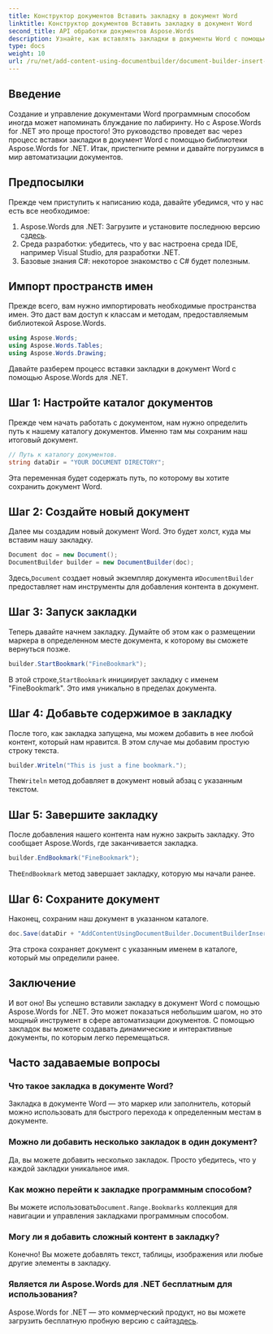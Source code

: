 ```yaml
---
title: Конструктор документов Вставить закладку в документ Word
linktitle: Конструктор документов Вставить закладку в документ Word
second_title: API обработки документов Aspose.Words
description: Узнайте, как вставлять закладки в документы Word с помощью Aspose.Words для .NET с помощью этого подробного пошагового руководства. Идеально подходит для автоматизации документов.
type: docs
weight: 10
url: /ru/net/add-content-using-documentbuilder/document-builder-insert-bookmark/
---
```

## Введение

Создание и управление документами Word программным способом иногда может напоминать блуждание по лабиринту. Но с Aspose.Words for .NET это проще простого! Это руководство проведет вас через процесс вставки закладки в документ Word с помощью библиотеки Aspose.Words for .NET. Итак, пристегните ремни и давайте погрузимся в мир автоматизации документов.

## Предпосылки

Прежде чем приступить к написанию кода, давайте убедимся, что у нас есть все необходимое:

1.  Aspose.Words для .NET: Загрузите и установите последнюю версию с[здесь](https://releases.aspose.com/words/net/).
2. Среда разработки: убедитесь, что у вас настроена среда IDE, например Visual Studio, для разработки .NET.
3. Базовые знания C#: некоторое знакомство с C# будет полезным.

## Импорт пространств имен

Прежде всего, вам нужно импортировать необходимые пространства имен. Это даст вам доступ к классам и методам, предоставляемым библиотекой Aspose.Words.

```csharp
using Aspose.Words;
using Aspose.Words.Tables;
using Aspose.Words.Drawing;
```

Давайте разберем процесс вставки закладки в документ Word с помощью Aspose.Words для .NET.

## Шаг 1: Настройте каталог документов

Прежде чем начать работать с документом, нам нужно определить путь к нашему каталогу документов. Именно там мы сохраним наш итоговый документ.

```csharp
// Путь к каталогу документов.
string dataDir = "YOUR DOCUMENT DIRECTORY";
```

Эта переменная будет содержать путь, по которому вы хотите сохранить документ Word.

## Шаг 2: Создайте новый документ

Далее мы создадим новый документ Word. Это будет холст, куда мы вставим нашу закладку.

```csharp
Document doc = new Document();
DocumentBuilder builder = new DocumentBuilder(doc);
```

 Здесь,`Document` создает новый экземпляр документа и`DocumentBuilder` предоставляет нам инструменты для добавления контента в документ.

## Шаг 3: Запуск закладки

Теперь давайте начнем закладку. Думайте об этом как о размещении маркера в определенном месте документа, к которому вы сможете вернуться позже.

```csharp
builder.StartBookmark("FineBookmark");
```

 В этой строке,`StartBookmark` инициирует закладку с именем "FineBookmark". Это имя уникально в пределах документа.

## Шаг 4: Добавьте содержимое в закладку

После того, как закладка запущена, мы можем добавить в нее любой контент, который нам нравится. В этом случае мы добавим простую строку текста.

```csharp
builder.Writeln("This is just a fine bookmark.");
```

The`Writeln` метод добавляет в документ новый абзац с указанным текстом.

## Шаг 5: Завершите закладку

После добавления нашего контента нам нужно закрыть закладку. Это сообщает Aspose.Words, где заканчивается закладка.

```csharp
builder.EndBookmark("FineBookmark");
```

The`EndBookmark` метод завершает закладку, которую мы начали ранее.

## Шаг 6: Сохраните документ

Наконец, сохраним наш документ в указанном каталоге.

```csharp
doc.Save(dataDir + "AddContentUsingDocumentBuilder.DocumentBuilderInsertBookmark.docx");
```

Эта строка сохраняет документ с указанным именем в каталоге, который мы определили ранее.

## Заключение

И вот оно! Вы успешно вставили закладку в документ Word с помощью Aspose.Words for .NET. Это может показаться небольшим шагом, но это мощный инструмент в сфере автоматизации документов. С помощью закладок вы можете создавать динамические и интерактивные документы, по которым легко перемещаться.

## Часто задаваемые вопросы

### Что такое закладка в документе Word?
Закладка в документе Word — это маркер или заполнитель, который можно использовать для быстрого перехода к определенным местам в документе.

### Можно ли добавить несколько закладок в один документ?
Да, вы можете добавить несколько закладок. Просто убедитесь, что у каждой закладки уникальное имя.

### Как можно перейти к закладке программным способом?
 Вы можете использовать`Document.Range.Bookmarks` коллекция для навигации и управления закладками программным способом.

### Могу ли я добавить сложный контент в закладку?
Конечно! Вы можете добавлять текст, таблицы, изображения или любые другие элементы в закладку.

### Является ли Aspose.Words для .NET бесплатным для использования?
Aspose.Words for .NET — это коммерческий продукт, но вы можете загрузить бесплатную пробную версию с сайта[здесь](https://releases.aspose.com/).